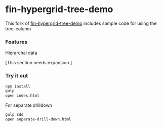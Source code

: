 # fin-hypergrid-tree-demo

This fork of [fin-hypergrid-tree-demo](https://github.com/openfin/fin-hypergrid-tree-view-demo) includes sample code for using the tree-column

### Features

Hierarchal data

\[This section needs expansion.]

### Try it out

```bash
npm install
gulp
open index.html
```

For separate drilldown

```bash
gulp sdd
open separate-drill-down.html
```